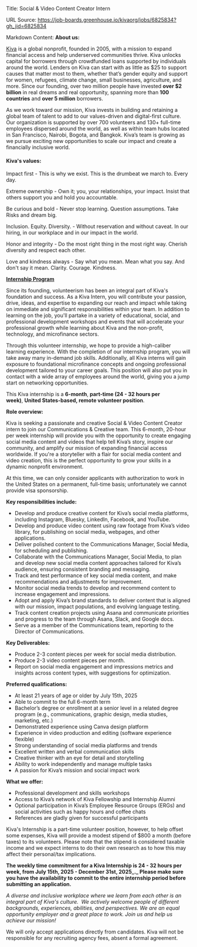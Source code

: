 Title: Social & Video Content Creator Intern

URL Source: https://job-boards.greenhouse.io/kivaorg/jobs/6825834?gh_jid=6825834

Markdown Content:
**About us:**

[Kiva](http://kiva.org/) is a global nonprofit, founded in 2005, with a mission to expand financial access and help underserved communities thrive. Kiva unlocks capital for borrowers through crowdfunded loans supported by individuals around the world. Lenders on Kiva can start with as little as $25 to support causes that matter most to them, whether that’s gender equity and support for women, refugees, climate change, small businesses, agriculture, and more. Since our founding, over two million people have invested **over $2 billion** in real dreams and real opportunity, spanning more than **100 countries** and **over 5 million** borrowers.

As we work toward our mission, Kiva invests in building and retaining a global team of talent to add to our values-driven and digital-first culture. Our organization is supported by over 700 volunteers and 130+ full-time employees dispersed around the world, as well as within team hubs located in San Francisco, Nairobi, Bogota, and Bangkok. Kiva’s team is growing as we pursue exciting new opportunities to scale our impact and create a financially inclusive world.

#### **Kiva's values:**

Impact first - This is why we exist. This is the drumbeat we march to. Every day.

Extreme ownership - Own it; you, your relationships, your impact. Insist that others support you and hold you accountable.

Be curious and bold - Never stop learning. Question assumptions. Take Risks and dream big.

Inclusion. Equity. Diversity. - Without reservation and without caveat. In our hiring, in our workplace and in our impact in the world.

Honor and integrity - Do the most right thing in the most right way. Cherish diversity and respect each other.

Love and kindness always - Say what you mean. Mean what you say. And don't say it mean. Clarity. Courage. Kindness.

[**Internship Program**](http://www.kiva.org/internvolunteers/internprogram)

Since its founding, volunteerism has been an integral part of Kiva's foundation and success. As a Kiva Intern, you will contribute your passion, drive, ideas, and expertise to expanding our reach and impact while taking on immediate and significant responsibilities within your team. In addition to learning on the job, you'll partake in a variety of educational, social, and professional development workshops and events that will accelerate your professional growth while learning about Kiva and the non-profit, technology, and microfinance sectors.

Through this volunteer internship, we hope to provide a high-caliber learning experience. With the completion of our internship program, you will take away many in-demand job skills. Additionally, all Kiva interns will gain exposure to foundational microfinance concepts and ongoing professional development tailored to your career goals. This position will also put you in contact with a wide array of employees around the world, giving you a jump start on networking opportunities.

This Kiva internship is a **6-month**, **part-time (24 - 32 hours per week)**, **United States-based, remote volunteer position**.

**Role overview:**

Kiva is seeking a passionate and creative Social & Video Content Creator intern to join our Communications & Creative team. This 6-month, 20-hour per week internship will provide you with the opportunity to create engaging social media content and videos that help tell Kiva’s story, inspire our community, and amplify our mission of expanding financial access worldwide. If you're a storyteller with a flair for social media content and video creation, this is the perfect opportunity to grow your skills in a dynamic nonprofit environment.

At this time, we can only consider applicants with authorization to work in the United States on a permanent, full-time basis; unfortunately we cannot provide visa sponsorship.

**Key responsibilities include:**

*   Develop and produce creative content for Kiva’s social media platforms, including Instagram, Bluesky, LinkedIn, Facebook, and YouTube.
*   Develop and produce video content using raw footage from Kiva’s video library, for publishing on social media, webpages, and other applications.
*   Deliver polished content to the Communications Manager, Social Media, for scheduling and publishing. 
*   Collaborate with the Communications Manager, Social Media, to plan and develop new social media content approaches tailored for Kiva’s audience, ensuring consistent branding and messaging.
*   Track and test performance of key social media content, and make recommendations and adjustments for improvement. 
*   Monitor social media trends to develop and recommend content to increase engagement and impressions. 
*   Adopt and apply Kiva’s brand standards to deliver content that is aligned with our mission, impact populations, and evolving language testing. 
*   Track content creation projects using Asana and communicate priorities and progress to the team through Asana, Slack, and Google docs. 
*   Serve as a member of the Communications team, reporting to the Director of Communications.

**Key Deliverables:**

*   Produce 2-3 content pieces per week for social media distribution.
*   Produce 2-3 video content pieces per month.
*   Report on social media engagement and impressions metrics and insights across content types, with suggestions for optimization.

**Preferred qualifications:**

*   At least 21 years of age or older by July 15th, 2025
*   Able to commit to the full 6-month term
*   Bachelor’s degree or enrollment at a senior level in a related degree program (e.g., communications, graphic design, media studies, marketing, etc.)
*   Demonstrated experience using Canva design platform
*   Experience in video production and editing (software experience flexible)
*   Strong understanding of social media platforms and trends
*   Excellent written and verbal communication skills
*   Creative thinker with an eye for detail and storytelling
*   Ability to work independently and manage multiple tasks
*   A passion for Kiva’s mission and social impact work

**What we offer:**

*   Professional development and skills workshops
*   Access to Kiva’s network of Kiva Fellowship and Internship Alumni
*   Optional participation in Kiva’s Employee Resource Groups (ERGs) and social activities such as happy hours and coffee chats  
*   References are gladly given for successful participants

Kiva's Internship is a part-time volunteer position, however, to help offset some expenses, Kiva will provide a modest stipend of $800 a month (before taxes) to its volunteers. Please note that the stipend is considered taxable income and we expect interns to do their own research as to how this may affect their personal/tax implications.

**The weekly time commitment for a Kiva Internship is 24 - 32 hours per week, from July 15th, 2025 - December 31st, 2025_._ Please make sure you have the availability to commit to the entire internship period before submitting an application.**

_A diverse and inclusive workplace where we learn from each other is an integral part of Kiva's culture.  We actively welcome people of different backgrounds, experiences, abilities, and perspectives. We are an equal opportunity employer and a great place to work. Join us and help us achieve our mission!_

We will only accept applications directly from candidates. Kiva will not be responsible for any recruiting agency fees, absent a formal agreement.
